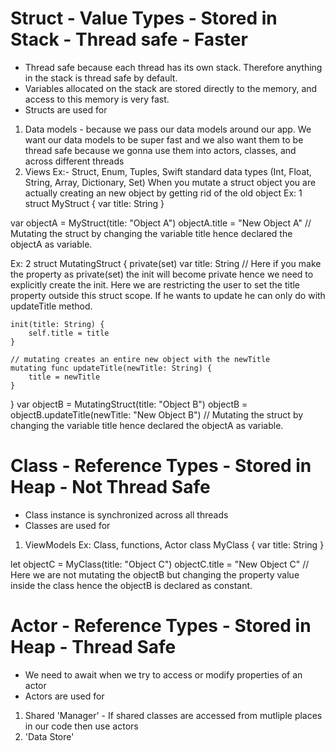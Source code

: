 # Struct - Value Types - Stored in Stack - Thread safe - Faster
- Thread safe because each thread has its own stack. Therefore anything in the stack is thread safe by default.
- Variables allocated on the stack are stored directly to the memory, and access to this memory is very fast.
- Structs are used for 
1. Data models - because we pass our data models around our app. We want our data models to be super fast and we also want them to be thread safe because we gonna use them into actors, classes, and across different threads
2. Views
Ex:- Struct, Enum, Tuples, Swift standard data types (Int, Float, String, Array, Dictionary, Set)
When you mutate a struct object you are actually creating an new object by getting rid of the old object
Ex: 1
struct MyStruct {
    var title: String
}

var objectA = MyStruct(title: "Object A")
objectA.title = "New Object A" // Mutating the struct by changing the variable title hence declared the objectA as 
variable.

Ex: 2
struct MutatingStruct {
    private(set) var title: String // Here if you make the property as private(set) the init will become private hence we
need to explicitly create the init. Here we are restricting the user to set the title property outside this struct
scope. If he wants to update he can only do with updateTitle method.
    
    init(title: String) {
        self.title = title
    }

    // mutating creates an entire new object with the newTitle
    mutating func updateTitle(newTitle: String) {
        title = newTitle
    }
}
var objectB = MutatingStruct(title: "Object B")
objectB = objectB.updateTitle(newTitle: "New Object B") // Mutating the struct by changing the
variable title hence declared the objectA as variable.

# Class - Reference Types - Stored in Heap - Not Thread Safe
- Class instance is synchronized across all threads
- Classes are used for
1. ViewModels
Ex: Class, functions, Actor
class MyClass {
    var title: String
}

let objectC = MyClass(title: "Object C")
objectC.title = "New Object C" // Here we are not mutating the objectB but changing the property value inside the class
hence the objectB is declared as constant.

# Actor - Reference Types - Stored in Heap - Thread Safe
- We need to await when we try to access or modify properties of an actor
- Actors are used for
1. Shared 'Manager' - If shared classes are accessed from mutliple places in our code then use actors
2. 'Data Store'
